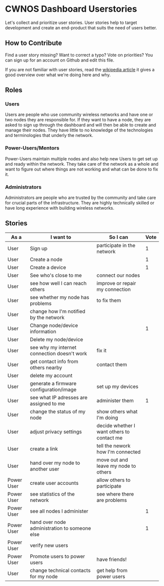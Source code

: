 # CWNOS Dashboard Userstories

Let's collect and prioritize user stories. User stories help to target
development and create an end-product that suits the need of users better. 

## How to Contribute

Find a user story missing? Want to correct a typo? Vote on priorities? You
can sign up for an account on Github and edit this file. 

If you are not familiar with user stories, read the [wikipedia
article](http://en.wikipedia.org/wiki/User_story) it gives a good overview
over what we're doing here and why.

## Roles

### Users
Users are people who use community wireless networks and have one or two
nodes they are responsible for. If they want to have a node, they are asked
to sign up through the dashboard and will then be able to create and manage
their nodes. They have little to no knowledge of the technologies and
terminologies that underly the network.

### Power-Users/Mentors

Power-Users maintain multiple nodes and also help new Users to get set up
and ready within the network. They take care of the network as a whole and
want to figure out where things are not working and what can be done to fix
it.

### Administrators
Administrators are people who are trusted by the community and take care
for crucial parts of the infrastructure. They are highly technically
skilled or have long experience with building wireless networks.

## Stories

 As a      | I want to                  | So I can                    | Vote
-----------|----------------------------|-----------------------------|-----
 User      | Sign up                    | participate in the network  | 1
 User      | Create a node              | | 1
 User      | Create a device            | | 1
 User      | See who's close to me | connect our nodes | 
 User      | see how well I can reach others | improve or repair my connection | 
 User      | see whether my node has problems  | to fix them | 
 User      | change how I'm notified by the network | |
 User      | Change node/device information | | 1
 User      | Delete my node/device | | 
 User      | see why my internet connection doesn't work | fix it | 
 User      | get contact info from others nearby | contact them | 
 User | delete my account | | 
 User | generate a firmware configuration/image | set up my devices |
 User | see what IP adresses are assigned to me | administer them | 1
 User | change the status of my node | show others what I'm doing | 
 User | adjust privacy settings | decide whether I want others to contact me |
 User | create a link | tell the nework how I'm connected |
 User | hand over my node to another user | move out and leave my node to others |
 Power User | create user accounts | allow others to participate |
 Power User | see statistics of the network | see where there are problems |
 Power User | see all nodes I administer | | 1
 Power User | hand over node administration to someone else | | 1
 Power User | verify new users | |
 Power User | Promote users to power users | have friends! | 
User | change technical contacts for my node | get help from power users | 
